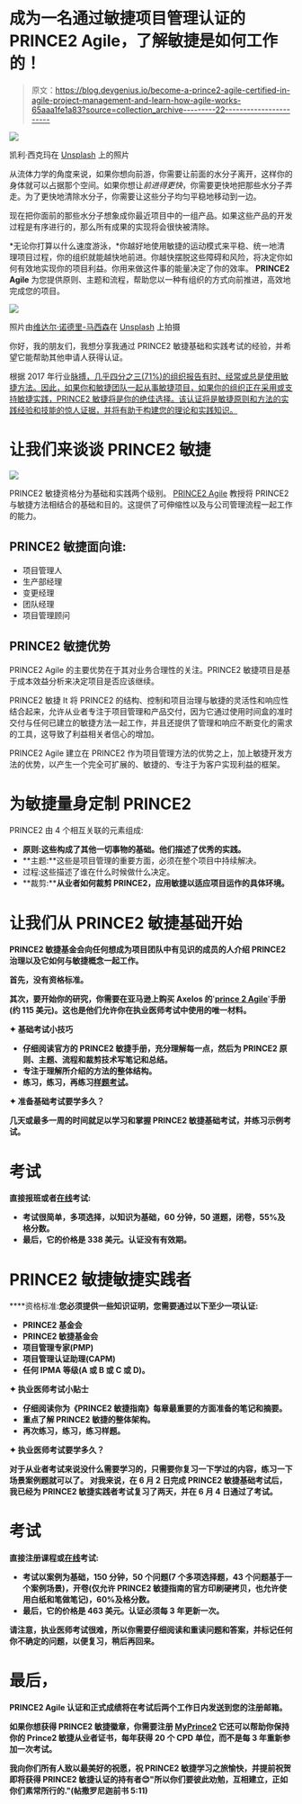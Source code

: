 # 成为一名通过敏捷项目管理认证的 PRINCE2 Agile，了解敏捷是如何工作的！

> 原文：<https://blog.devgenius.io/become-a-prince2-agile-certified-in-agile-project-management-and-learn-how-agile-works-65aaa1fe1a83?source=collection_archive---------22----------------------->

![](img/1955b2f0ccf5258e24284d1d8a1866ab.png)

凯利·西克玛在 [Unsplash](https://unsplash.com?utm_source=medium&utm_medium=referral) 上的照片

从流体力学的角度来说，如果你想向前游，你需要让前面的水分子离开，这样你的身体就可以占据那个空间。如果你想让*前进得更快*，你需要更快地把那些水分子弄走。为了更快地清除水分子，你需要让这些分子均匀平稳地移动到一边。

现在把你面前的那些水分子想象成你最近项目中的一组产品。如果这些产品的开发过程是有序进行的，那么所有成果的实现将会很快被清除。

*无论你打算以什么速度游泳，*你越好地使用敏捷的运动模式来平稳、统一地清理项目过程，你的组织就能越快地前进。你越快摆脱这些障碍和风险，将决定你如何有效地实现你的项目利益。你用来做这件事的能量决定了你的效率。
**PRINCE2 Agile** 为您提供原则、主题和流程，帮助您以一种有组织的方式向前推进，高效地完成您的项目。

![](img/b232de7ee085e5cf0d60b74a82bf11a9.png)

照片由[维达尔·诺德里-马西森](https://unsplash.com/@vidarnm)在 [Unsplash](https://unsplash.com/) 上拍摄

你好，我的朋友们，我想分享我通过 PRINCE2 敏捷基础和实践考试的经验，并希望它能帮助其他申请人获得认证。

根据 2017 年行业[脉搏，几乎四分之三(71%)的组织报告有时、经常或总是使用敏捷方法。因此，如果你和敏捷团队一起从事敏捷项目，如果你的组织正在采用或支持敏捷实践，PRINCE2 敏捷将是你的绝佳选择。该认证将是敏捷原则和方法的实践经验和技能的惊人证据，并将有助于构建您的理论和实践知识。](https://www.pmi.org/-/media/pmi/documents/public/pdf/learning/thought-leadership/pulse/pulse-of-the-profession-2017.pdf)

# 让我们来谈谈 PRINCE2 敏捷

![](img/9a3609cd4c158f750250c1573ba7912b.png)

PRINCE2 敏捷资格分为基础和实践两个级别。 [PRINCE2 Agile](https://www.axelos.com/best-practice-solutions/prince2-agile) 教授将 PRINCE2 与敏捷方法相结合的基础和目的。这提供了可伸缩性以及与公司管理流程一起工作的能力。

## PRINCE2 敏捷面向谁:

*   项目管理人
*   生产部经理
*   变更经理
*   团队经理
*   项目管理顾问

## PRINCE2 敏捷优势

PRINCE2 Agile 的主要优势在于其对业务合理性的关注。PRINCE2 敏捷项目是基于成本效益分析来决定项目是否应该继续。

PRINCE2 敏捷 It 将 PRINCE2 的结构、控制和项目治理与敏捷的灵活性和响应性结合起来，允许从业者专注于项目管理和产品交付，因为它通过使用时间盒的准时交付与任何已建立的敏捷方法一起工作，并且还提供了管理和响应不断变化的需求的工具，这导致了利益相关者信心的增加。

PRINCE2 Agile 建立在 PRINCE2 作为项目管理方法的优势之上，加上敏捷开发方法的优势，以产生一个完全可扩展的、敏捷的、专注于为客户实现利益的框架。

# 为敏捷量身定制 PRINCE2

PRINCE2 由 4 个相互关联的元素组成:

*   **原则:这些构成了其他一切事物的基础。他们描述了优秀的实践。**
*   **主题:**这些是项目管理的重要方面，必须在整个项目中持续解决。
*   过程:这些描述了谁在什么时候做什么决定。
*   **裁剪:****从业者如何裁剪 PRINCE2，应用敏捷以适应项目运作的具体环境。**

# **让我们从 PRINCE2 敏捷基础开始**

**PRINCE2 敏捷基金会向任何想成为项目团队中有见识的成员的人介绍 PRINCE2 治理以及它如何与敏捷概念一起工作。**

**首先，没有资格标准。**

**其次，要开始你的研究，你需要在亚马逊上购买 Axelos 的**'**[prince 2 Agile](https://www.amazon.com/PRINCE2-Agile%C2%AE-AXELOS-ebook/dp/B0191RLUT2)**'**手册(约 115 美元)。这也是他们允许你在执业医师考试中使用的唯一材料。**

**✦ **基础考试小技巧****

*   **仔细阅读官方的 PRINCE2 敏捷手册，充分理解每一点，然后为 PRINCE2 原则、主题、流程和裁剪技术写笔记和总结。**
*   **专注于理解所介绍的方法的整体结构。**
*   **练习，练习，再练习[样题考试](https://www.axelos.com/certifications/sample-exam-papers)。**

**✦ **准备基础考试要学多久？****

**几天或最多一周的时间就足以学习和掌握 PRINCE2 敏捷基础考试，并练习示例考试。**

# **考试**

**直接报班或者[在线](https://www.peoplecert.org/browse-certifications/project-programme-and-portfolio-management/PRINCE2-Agile-28)考试:**

*   **考试很简单，多项选择，以知识为基础，60 分钟，50 道题，闭卷，55%及格分数。**
*   **最后，它的价格是 338 美元。认证没有有效期。**

# **PRINCE2 敏捷敏捷实践者**

****资格标准:**您必须提供一些知识证明，您需要通过以下至少一项认证:**

*   **PRINCE2 基金会**
*   **PRINCE2 敏捷基金会**
*   **项目管理专家(PMP)**
*   **项目管理认证助理(CAPM)**
*   **任何 IPMA 等级(A 或 B 或 C 或 D)。**

**✦ **执业医师考试小贴士****

*   **仔细阅读你为《PRINCE2 敏捷指南》每章最重要的方面准备的笔记和摘要。**
*   **重点了解 PRINCE2 敏捷的整体架构。**
*   **再次练习，练习，练习样题。**

**✦ **执业医师考试要学多久？****

**对于从业者考试来说没什么需要学习的，只需要你复习一下学过的内容，练习一下场景案例题就可以了。
对我来说，在 6 月 2 日完成 PRINCE2 敏捷基础考试后，我已经为 PRINCE2 敏捷实践者考试复习了两天，并在 6 月 4 日通过了考试。**

# **考试**

**直接注册课程或[在线](https://www.peoplecert.org/browse-certifications/project-programme-and-portfolio-management/PRINCE2-Agile-28)考试:**

*   **考试以案例为基础，150 分钟，50 个问题(7 个多项选择题，43 个问题基于一个案例场景)，开卷(仅允许 PRINCE2 敏捷指南的官方印刷硬拷贝，也允许使用白纸和笔做笔记)，60%及格分数。**
*   **最后，它的价格是 463 美元。认证必须每 3 年更新一次。**

**请注意，执业医师考试很难，所以你需要仔细阅读和重读问题和答案，并标记任何你不确定的问题，以便复习，稍后再回来。**

# **最后，**

**PRINCE2 Agile 认证和正式成绩将在考试后两个工作日内发送到您的注册邮箱。**

**如果你想获得 PRINCE2 敏捷徽章，你需要注册 [**MyPrince2**](https://www.axelos.com/my-axelos/my-prince2) 它还可以帮助你保持你的 Prince2 敏捷从业者证书，每年获得 20 个 CPD 单位，而不是每 3 年重新参加一次考试。**

**我向你们所有人致以最美好的祝愿，祝 PRINCE2 敏捷学习之旅愉快，并提前祝贺即将获得 PRINCE2 敏捷认证的持有者😊"所以你们要彼此劝勉，互相建立，正如你们素常所行的."(**帖撒罗尼迦前书 5:11)****